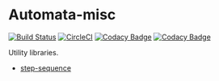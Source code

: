 Automata-misc
=============
[![Build Status](https://travis-ci.org/zalando-incubator/automata-misc.svg?branch=master)](https://travis-ci.org/zalando-incubator/automata-misc)
[![CircleCI](https://circleci.com/gh/zalando-incubator/automata-misc/tree/master.svg?style=shield&circle-token=3e6a8a9f50887e7555fa77fc86541a4c91ea27ef)](https://circleci.com/gh/zalando-incubator/automata-misc/tree/master)
[![Codacy Badge](https://api.codacy.com/project/badge/Grade/11f3e6cd666947dcbfb9ac29846dc659)](https://www.codacy.com/app/maksym-aryefyev-Organization/automata-misc?utm_source=github.com&amp;utm_medium=referral&amp;utm_content=zalando-incubator/automata-misc&amp;utm_campaign=Badge_Grade)
[![Codacy Badge](https://api.codacy.com/project/badge/Coverage/11f3e6cd666947dcbfb9ac29846dc659)](https://www.codacy.com/app/maksym-aryefyev-Organization/automata-misc?utm_source=github.com&amp;utm_medium=referral&amp;utm_content=zalando-incubator/automata-misc&amp;utm_campaign=Badge_Coverage)


Utility libraries.

- [step-sequence](/step-sequence/README.md)



